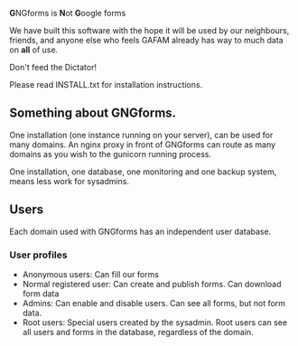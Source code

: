 **G**NGforms is **N**ot **G**oogle forms

We have built this software with the hope it will be used by our neighbours, friends, and anyone else who feels GAFAM already has way to much data on **all** of use.

Don't feed the Dictator!

Please read INSTALL.txt for installation instructions.

## Something about GNGforms.

One installation (one instance running on your server), can be used for many domains. An nginx proxy in front of GNGforms can route as many domains as you wish to the gunicorn running process.

One installation, one database, one monitoring and one backup system, means less work for sysadmins.

## Users

Each domain used with GNGforms has an independent user database.

### User profiles

* Anonymous users: Can fill our forms
* Normal registered user: Can create and publish forms. Can download form data
* Admins: Can enable and disable users. Can see all forms, but not form data.
* Root users: Special users created by the sysadmin. Root users can see all users and forms in the database, regardless of the domain.

